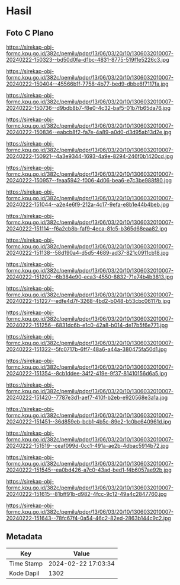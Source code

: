 # Hasil

## Foto C Plano

https://sirekap-obj-formc.kpu.go.id/382c/pemilu/pdpr/13/06/03/20/10/1306032010007-20240222-150323--bd50d0fa-d1bc-4831-8775-519f1e5226c3.jpg

https://sirekap-obj-formc.kpu.go.id/382c/pemilu/pdpr/13/06/03/20/10/1306032010007-20240222-150404--45566b1f-7758-4b77-bed9-dbbe6f7117fa.jpg

https://sirekap-obj-formc.kpu.go.id/382c/pemilu/pdpr/13/06/03/20/10/1306032010007-20240222-150736--d9bdb8b7-f8e0-4c32-baf5-01b7fb65da76.jpg

https://sirekap-obj-formc.kpu.go.id/382c/pemilu/pdpr/13/06/03/20/10/1306032010007-20240222-150836--eabcb8f2-fa7e-4a89-a0d0-d3d95ab13d2e.jpg

https://sirekap-obj-formc.kpu.go.id/382c/pemilu/pdpr/13/06/03/20/10/1306032010007-20240222-150921--4a3e9344-1693-4a9e-8294-246f0b1420cd.jpg

https://sirekap-obj-formc.kpu.go.id/382c/pemilu/pdpr/13/06/03/20/10/1306032010007-20240222-150957--feaa5942-f006-4d06-bea6-e7c3be988f80.jpg

https://sirekap-obj-formc.kpu.go.id/382c/pemilu/pdpr/13/06/03/20/10/1306032010007-20240222-151044--a2e4e6f9-212a-4c17-9efa-e8b1e44b4beb.jpg

https://sirekap-obj-formc.kpu.go.id/382c/pemilu/pdpr/13/06/03/20/10/1306032010007-20240222-151114--f6a2cb8b-faf9-4eca-81c5-b365d68eaa82.jpg

https://sirekap-obj-formc.kpu.go.id/382c/pemilu/pdpr/13/06/03/20/10/1306032010007-20240222-151138--58d190a4-d5d5-4689-ad37-821c0911cb18.jpg

https://sirekap-obj-formc.kpu.go.id/382c/pemilu/pdpr/13/06/03/20/10/1306032010007-20240222-151202--6b384e90-eca3-4550-8832-71e74b4b3813.jpg

https://sirekap-obj-formc.kpu.go.id/382c/pemilu/pdpr/13/06/03/20/10/1306032010007-20240222-151227--edfe4d7f-3268-4bd2-b048-b53cbc06117b.jpg

https://sirekap-obj-formc.kpu.go.id/382c/pemilu/pdpr/13/06/03/20/10/1306032010007-20240222-151256--6831dc6b-e1c0-42a8-b014-de17b5f6e771.jpg

https://sirekap-obj-formc.kpu.go.id/382c/pemilu/pdpr/13/06/03/20/10/1306032010007-20240222-151322--5fc0717b-6ff7-48a6-a44a-380475fa50d1.jpg

https://sirekap-obj-formc.kpu.go.id/382c/pemilu/pdpr/13/06/03/20/10/1306032010007-20240222-151354--8cb1ddee-34f2-419e-9f37-81410156d6a5.jpg

https://sirekap-obj-formc.kpu.go.id/382c/pemilu/pdpr/13/06/03/20/10/1306032010007-20240222-151420--7787e3d1-aef7-410f-b2eb-e920568e3a1a.jpg

https://sirekap-obj-formc.kpu.go.id/382c/pemilu/pdpr/13/06/03/20/10/1306032010007-20240222-151451--36d859eb-bcb1-4b5c-89e2-1c0bc640961d.jpg

https://sirekap-obj-formc.kpu.go.id/382c/pemilu/pdpr/13/06/03/20/10/1306032010007-20240222-151519--ceaf099d-0cc1-491a-ae2b-4dbac5914b72.jpg

https://sirekap-obj-formc.kpu.go.id/382c/pemilu/pdpr/13/06/03/20/10/1306032010007-20240222-151545--ea0bd426-a7c0-43ad-bed1-f4b6057ae92b.jpg

https://sirekap-obj-formc.kpu.go.id/382c/pemilu/pdpr/13/06/03/20/10/1306032010007-20240222-151615--81bff91b-d982-4fcc-9c12-49a4c2847760.jpg

https://sirekap-obj-formc.kpu.go.id/382c/pemilu/pdpr/13/06/03/20/10/1306032010007-20240222-151643--78fc67f4-0a54-46c2-82ed-2863b144c9c2.jpg


## Metadata

| Key        | Value               |
| ---------- | ------------------- |
| Time Stamp | 2024-02-22 17:03:34 |
| Kode Dapil | 1302                |



